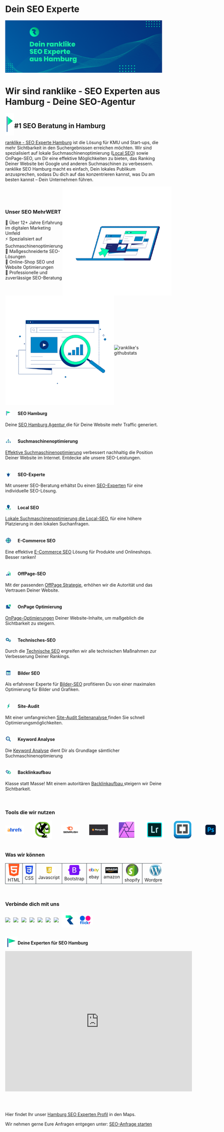 <h1>Dein SEO Experte</h1>
<img src="./Icons/Dein%20ranklike%20SEO%20Experte%20aus%20Hamburg.png" alt="Dein ranklike SEO Experte aus Hamburg">


<h1>Wir sind ranklike - SEO Experten aus Hamburg - Deine SEO-Agentur</h1>

<div style="display:flex">
            <img src="./Icons/ranklike-seo-hamburg.png" width=29px><h2 align="right">#1 SEO Beratung in Hamburg</h2>
</div>

<a href="https://ranklike.de/">ranklike - SEO Experte Hamburg</a> ist die Lösung für KMU und Start-ups, die mehr Sichtbarkeit in den Suchergebnissen erreichen möchten. Wir sind spezialisiert auf lokale Suchmaschinenoptimierung (<a href="https://ranklike.de/local-seo/ ">Local SEO</a>) sowie OnPage-SEO, um Dir eine effektive Möglichkeiten zu bieten, das Ranking Deiner Website bei Google und anderen Suchmaschinen zu verbessern. ranklike SEO Hamburg macht es einfach, Dein lokales Publikum anzusprechen, sodass Du dich auf das konzentrieren kannst, was Du am besten kannst – Dein Unternehmen führen.

<div style=" display: flex; align-items: center; justify-content: space-between;">
       <div>
        <h3>Unser SEO MehrWERT</h3>
        🚀 Über 12+ Jahre Erfahrung im digitalen Marketing Umfeld <br>
        ⚡️ Spezialisiert auf Suchmaschinenoptimierung <br>
        🎯 Maßgeschneiderte SEO-Lösungen <br>
        🔎 Online-Shop SEO und Website Optimierungen <br>
        📌 Professionelle und zuverlässige SEO-Beratung
       </div>
        <img src="./Icons/ranklike-SEO-Experte-Hamburg-Marketing.gif" width=350px>
</div>

<div style=" display: flex;align-items: center; justify-content:space-between">
        <img src="./Icons/ranklike-Suchmaschinenoptimierung-Hamburg.gif " width=350px>
        <img src="https://github-readme-stats.vercel.app/api?username=ranklike&hide=issues&show_icons=true&color=#00FDB0=en&layout=compact"
            alt="ranklike's githubstats" width=450px />
</div>


<div style=" display: flex;align-items: center;">
        <img src="./Icons/ranklike-seo-hamburg.png" width=20px style="margin-right:20px">
        <h4>SEO Hamburg</h4>
</div>
Deine <a href="https://ranklike.de/">SEO Hamburg Agentur </a>die für Deine Website mehr Traffic generiert.<br><br>


<div style=" display: flex;align-items: center;">
        <img src="./Icons/ranklike-suchmaschinenoptimierung.png" width=20px style="margin-right:20px">
        <h4>Suchmaschinenoptimierung</h4>
</div>
    <a href="https://ranklike.de/local-seo/ ">Effektive Suchmaschinenoptimierung</a> verbessert nachhaltig die Position
    Deiner Website im Internet. Entdecke alle unsere SEO-Leistungen.<br><br>



<div style=" display: flex;align-items: center;">
        <img src="./Icons/ranklike-seo-experte.png" width=20px style="margin-right:20px">
        <h4>SEO-Experte</h4>
</div>
    Mit unserer SEO-Beratung erhältst Du einen <a href="https://ranklike.de/seo-experte/">SEO-Experten</a> für eine
    individuelle SEO-Lösung.<br><br>



<div style=" display: flex;align-items: center;">
        <img src="./Icons/ranklike-local-seo.png" width=20px style="margin-right:20px">
        <h4>Local SEO</h4>
</div>
    <a href="https://ranklike.de/local-seo/">Lokale Suchmaschinenoptimierung die Local-SEO</a>, für eine höhere
    Platzierung in den lokalen Suchanfragen.<br><br>


<div style=" display: flex;align-items: center;">
        <img src="./Icons/ranklike-e-commerce-seo.png" width=20px style="margin-right:20px">
        <h4>E-Commerce SEO</h4>
</div>
    Eine effektive <a href="https://ranklike.de/e-commerce-seo/">E-Commerce SEO</a> Lösung für Produkte und Onlineshops.
    Besser ranken!<br><br>


<div style=" display: flex;align-items: center;">
        <img src="./Icons/ranklike-offpage-seo.png" width=20px style="margin-right:20px">
        <h4>OffPage-SEO</h4>
</div>
    Mit der passenden <a href="https://ranklike.de/offpage-seo/">OffPage Strategie</a>, erhöhen wir die Autorität und
    das Vertrauen Deiner Website.<br><br>


<div style=" display: flex;align-items: center;">
        <img src="./Icons/ranklike-onpage-seo.png" width=20px style="margin-right:20px">
        <h4>OnPage Optimierung</h4>
</div>
    <a href="https://ranklike.de/onpage-seo/">OnPage-Optimierungen</a> Deiner Website-Inhalte, um maßgeblich die
    Sichtbarkeit zu steigern.<br><br>

<div style=" display: flex;align-items: center;">
        <img src="./Icons/ranklike-technisches-seo.png" width=20px style="margin-right:20px">
        <h4>Technisches-SEO</h4>
</div>
    Durch die <a href="https://ranklike.de/technisches-seo/">Technische SEO</a> ergreifen wir alle technischen Maßnahmen
    zur Verbesserung Deiner Rankings.<br><br>


<div style=" display: flex;align-items: center;">
        <img src="./Icons/ranklike-bilder-seo.png" width=20px style="margin-right:20px">
        <h4>Bilder SEO</h4>
</div>
    Als erfahrener Experte für <a href="https://ranklike.de/bilder-seo/">Bilder-SEO</a> profitieren Du von einer
    maximalen Optimierung für Bilder und Grafiken.<br><br>


<div style=" display: flex;align-items: center;">
        <img src="./Icons/ranklike-site-audit.png" width=20px style="margin-right:20px">
        <h4>Site-Audit</h4>
</div>
    Mit einer umfangreichen <a href="https://ranklike.de/site-audit/">Site-Audit Seitenanalyse </a>finden Sie schnell
    Optimierungsmöglichkeiten.<br><br>

<div style=" display: flex;align-items: center;">
        <img src="./Icons/ranklike-keyword-analyse.png" width=20px style="margin-right:20px">
        <h4>Keyword Analyse</h4>
</div>
    Die <a href="https://ranklike.de/keyword-analyse/">Keyword Analyse</a> dient Dir als Grundlage
    sämtlicher Suchmaschinenoptimierung<br><br>

<div style=" display: flex;align-items: center;">
        <img src="./Icons/ranklike-backlinks.png" width=20px style="margin-right:20px">
        <h4>Backlinkaufbau</h4>
</div>
    Klasse statt Masse! Mit einem autoritären <a href="https://ranklike.de/backlinkaufbau/">Backlinkaufbau </a>steigern
    wir Deine Sichtbarkeit.<br><br>

<br>

<h3>Tools die wir nutzen</h3>
<div style="display: flex;align-items: center;">
        <img src="./Icons/Ahrefs.png" alt="Ahrefs" width="60px" style="margin-right:30px">
        <img src="./Icons/screaming.png" alt="screaming" width="60px" style="margin-right:30px">
        <img src="./Icons/semrush.png" alt="semrush" width="60px" style="margin-right:30px">
        <img src="./Icons/mangools-logo.svg" alt="" width="60px" style="margin-right:30px">
        <img src="./Icons/Affinity.png" alt="Affinity" width="60px" style="margin-right:30px">
        <img src="./Icons/lightroom.png" alt="lightroom" width="60px" style="margin-right:30px">
        <img src="./Icons/Brackets.png" alt="Brackets" width="60px" style="margin-right:30px">
        <img src="./Icons/Photoshop.png" alt="Photoshop" width="60px" style="margin-right:30px">
</div>

<br>

<h3>Was wir können</h3>
<table>
        <tr>
            <td align="center" width="96" style="border:1px solid #3A424A">
                <a>
                    <img src="./Icons/html.png" width="40" />
                </a>
                <br>HTML
            </td>
            <td align="center" width="96" style="border:1px solid #3A424A">
                <a>
                    <img src="./Icons/CSS.png" width="40" />
                </a>
                <br>CSS
            </td>
            <td align="center" width="96" style="border:1px solid #3A424A">
                <a>
                    <img src="./Icons/javascript.png" width="40" />
                </a>
                <br>Javascript
            </td>
            <td align="center" width="96" style="border:1px solid #3A424A">
                <a>
                    <img src="./Icons/Bootstrap.png" width="40" />
                </a>
                <br>Bootstrap
            </td>
            <td align="center" width="96" style="border:1px solid #3A424A">
                <a>
                    <img src="./Icons/ebay.png" width="40" />
                </a>
                <br>ebay
            </td>
            <td align="center" width="96" style="border:1px solid #3A424A">
                <a>
                    <img src="./Icons/amazon.png" width="40" />
                </a>
                <br>amazon
            </td>
            <td align="center" width="96" style="border:1px solid #3A424A">
                <a>
                    <img src="./Icons/shopify.png" width="40" />
                </a>
                <br>shopify
            </td>
            <td align="center" width="96" style="border:1px solid #3A424A">
                <a>
                    <img src="./Icons/Wordpress.png" width="40" />
                </a>
                <br>Wordpress
            </td>
            <td align="center" width="96" style="border:1px solid #3A424A">
                <a>
                    <img src="./Icons/woocommerce.png" width="40" />
                </a>
                <br>woocommerce
            </td>
            <td align="center" width="96" style="border:1px solid #3A424A">
                <a>
                    <img src="./Icons/Prestashop.png" width="40" />
                </a>
                <br>Prestashop
            </td>
            <td align="center" width="96" style="border:1px solid #3A424A">
                <a>
                    <img src="./Icons/xt-commerce.png" width="40" />
                </a>
                <br>xt-commerce
            </td>
            </td>
            <td align="center" width="96" style="border:1px solid #3A424A">
                <a>
                    <img src="./Icons/wix.png" width="40" />
                </a>
                <br>wix
            </td>
            </td>
            <td align="center" width="96" style="border:1px solid #3A424A">
                <a>
                    <img src="./Icons/shopware.webp" width="40" />
                </a>
                <br>shopware
            </td>
            </td>
            <td align="center" width="96" style="border:1px solid #3A424A">
                <a>
                    <img src="./Icons/gcloud.png" width="40" />
                </a>
                <br>G-cloud
            </td>
            <td align="center" width="96" style="border:1px solid #3A424A">
                <a>
                    <img src="./Icons/aws.png" width="40" />
                </a>
                <br>aws
            </td>
            <td align="center" width="96" style="border:1px solid #3A424A">
                <a>
                    <img src="./Icons/azure.png" width="40" />
                </a>
                <br>azure
            </td>
        </tr>
</table>

<br>

<h3>Verbinde dich mit uns</h3>
<div style="display: flex;align-items: center;">
 <a href="https://twitter.com/ranklike"><img
            src="https://img.shields.io/badge/Twitter-%231877F2.svg?style=for-the-badge&logo=Twitter&logoColor=white" style="margin-right: 10px"></a>
        <a href="https://www.facebook.com/ranklikeSEO"><img
            src="https://img.shields.io/badge/Facebook-%231877F2.svg?style=for-the-badge&logo=Facebook&logoColor=white" style="margin-right: 10px"></a>
        <a href="https://www.instagram.com/rank.like/"><img
            src="https://img.shields.io/badge/Instagram-%23E4405F.svg?style=for-the-badge&logo=Instagram&logoColor=white"  style="margin-right: 10px"></a>
        <a href="https://www.pinterest.de/ranklike/"><img
            src="https://img.shields.io/badge/Pinterest-%23E60023.svg?style=for-the-badge&logo=Pinterest&logoColor=white"  style="margin-right: 10px"></a>
        <a href="https://www.tumblr.com/blog/ranklike"><img src="https://img.shields.io/badge/Tumblr-%2336465D.svg?style=for-the-badge&logo=Tumblr&logoColor=white"  style="margin-right: 10px"></a>
        <a href="https://www.linkedin.com/company/ranklike-seo/"><img
            src="https://img.shields.io/badge/linkedin-%230077B5.svg?style=for-the-badge&logo=linkedin&logoColor=white)"  style="margin-right: 10px"></a>
        <a href="https://www.xing.com/pages/ranklike-seo"><img src="https://img.shields.io/badge/xing-%23006567.svg?style=for-the-badge&logo=xing&logoColor=white"  style="margin-right: 10px"></a>
        <a href="https://ranklike-seo-hamburg.business.site/ "><img src="./Icons/ranklike-seo-logo.png" width=50></a>
        <a href="https://www.flickr.com/people/ranklike/ "><img src="./Icons/Flickr.png" width=50></a>
 </div>

<br>

<div>
  <div  style="display: flex;align-items: center;margin-right: 10px">
        <img src="./Icons/ranklike-seo-hamburg.png" width="40"><h4>Deine Experten für SEO Hamburg</h4>
</div>
        <iframe
                src="https://www.google.com/maps/embed?pb=!1m18!1m12!1m3!1d2368.8584170695062!2d10.039489!3d53.578143399999995!2m3!1f0!2f0!3f0!3m2!1i1024!2i768!4f13.1!3m3!1m2!1s0x0%3A0xfde4ac845b7be47e!2sranklike%20-%20Online%20Marketing%20SEO!5e0!3m2!1sde!2spt!4v1662304099388!5m2!1sde!2spt"
                width="600" height="450" style="border:0;" allowfullscreen="" loading="lazy"
                referrerpolicy="no-referrer-when-downgrade">ranklike - Online Marketing SEO Hamburg, Hamburger Straße
                180,
                22083 Hamburg</iframe>
</div>

<br><br>

Hier findet Ihr unser <a href="https://goo.gl/maps/gxpX35xVxXkvHy9j8">Hamburg SEO Experten Profil</a> in den Maps.

Wir nehmen gerne Eure Anfragen entgegen unter: <a href="https://ranklike.de/kontakt/">SEO-Anfrage starten</a>

